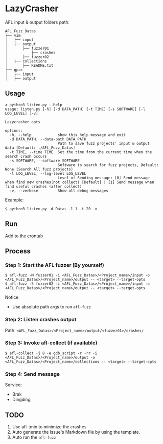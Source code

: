 
# LazyCrasher

AFL input & output folders path:

```shell
AFL_Fuzz_Datas
├── vim
│   ├── input
│   ├── output
│       ├── fuzzer01
│           ├── crashes
│       ├── fuzzer02
│   ├── collections
│       ├── README.txt
├── gpac
│   ├── input
│   ├── output
```


## Usage

```shell
✗ python3 listen.py --help           
usage: listen.py [-h] [-d DATA_PATH] [-t TIME] [-s SOFTWARE] [-l LOG_LEVEL] [-v]

Lazycrasher opts

options:
  -h, --help            show this help message and exit
  -d DATA_PATH, --data-path DATA_PATH
                        Path to save fuzz projects' input & output data [Default: ./AFL_Fuzz_Datas]
  -t TIME, --time TIME  Set the time from the current time when the search crash occurs
  -s SOFTWARE, --software SOFTWARE
                        Software to search for fuzz projects, Default: None (Search All fuzz projects)
  -l LOG_LEVEL, --log-level LOG_LEVEL
                        Level of Sending message: [0] Send message when find new crashes(not collect) [Default] | [1] Send message when find useful crashes (after collect)
  -v, --verbose         Show all debug messages
```

Example:

```shell
$ python3 listen.py -d Datas -l 1 -t 20 -v
```


## Run

Add to the crontab


## Process

### Step 1: Start the AFL fuzzer (By yourself)

```shell
$ afl-fuzz -M fuzzer01 -i <AFL_Fuzz_Datas>/<Project_name>/input -o <AFL_Fuzz_Datas>/<Project_name>/output -- <target> --target-opts
$ afl-fuzz -S fuzzer02 -i <AFL_Fuzz_Datas>/<Project_name>/input -o <AFL_Fuzz_Datas>/<Project_name>/output -- <target> --target-opts
```

Notice:

- Use absolute path args to run `afl-fuzz`

### Step 2: Listen crashes output

Path: `<AFL_Fuzz_Datas>/<Project_name>/output/<fuzzer01>/crashes/`


### Step 3: Invoke afl-collect (if available)

```shell
$ afl-collect -j 8 -e gdb_script -r -rr -i <AFL_Fuzz_Datas>/<Project_name>/output -o <AFL_Fuzz_Datas>/<Project_name>/collections -- <target> --target-opts
```


### Step 4: Send message 

Service:
- Brak
- Dingding


## TODO

1. Use afl-tmin to minimize the crashes
2. Auto generate the Issue's Markdown file by using the template.
3. Auto run the `afl-fuzz`